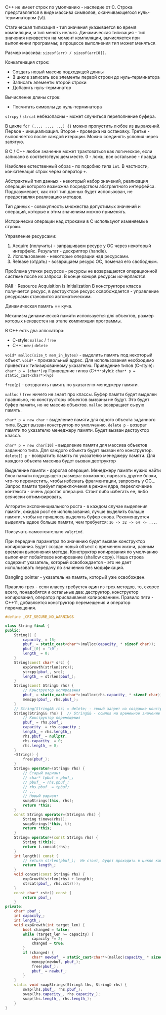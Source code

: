 C++ не имеет строк по умолчанию - наследие от C.
Строка представляется в виде массива символов, оканчивающегося нуль-терминатором (`\0`).

Статическая типизация - тип значения указывается во время компиляции, и тип менять нельзя.
Динамическая типизация - тип значения неизвестен на момент компиляции, вычисляется при выполнении программы; в процессе выполнения тип может меняться.

Размер массива: `sizeof(arr) / sizeof(arr[0])`.

Конкатенация строк:
- Создать новый массив подходящей длины
- В цикле записать все элементы первой строки до нуль-терминатора
- Записать элементы второй строки
- Добавить нуль-терминатор

Вычисление длины строк:
- Посчитать символы до нуль-терминатора

`strcpy` / `strcat` небезопасны - может случиться переполнение буфера.

В цикле `for (...; ...; ...) {}` можно пропустить любое из выражений.
Первое - инициализация. Второе - проверка на остановку. Третье - выполняется после каждой итерации. Можно соединять условия через запятую.

В C / C++ любое значение может трактоваться как логическое, если записано в соответствующем месте. 0 - ложь, все остальное - правда.

Наиболее естественный образ - по подобию типа `int`. В частности, конкатенация строк через оператор `+`.

Абстрактный тип данных - некоторый набор значений, реализация операций которого возможна посредством абстрактного интерфейса. Подразумевает, как этот тип данных будет использован, не предоставляя реализацию методов.

Тип данных - совокупность множества допустимых значений и операций, которые к этим значениям можно применять.

Исторически операции над строками в C используют изменяемые строки.

Управление ресурсами:
1. Acquire (получить) - запрашиваем ресурс у ОС через некоторый интерфейс. Результат - дескриптор (handle).
2. Использование - некоторые операции над ресурсами.
3. Release (отдать) - возвращаем ресурс ОС, помечая его свободным.

Проблема утечки ресурсов - ресурсы не возвращаются операционной системе после их запроса. В конце концов ресурсы исчерпаются.

RAII - Resource Acquisition Is Initialization
В конструкторе класса получается ресурс, в деструкторе ресурс освобождается - управление ресурсами становится автоматическим.

Динамическая память == куча.

Механизм динамической памяти используется для объектов, размер которых неизвестен на этапе компиляции программы.

В C++ есть два аллокатора:
- C-style: `malloc` / `free`
- C++: `new` / `delete`

`void* malloc(size_t mem_in_bytes)` - выделить память под некоторый объект.
`void*` - произвольный адрес. Для использования необходимо привести к типизированному указателю.
Приведение типов (C-style): `char* p = (char*)vp`
Приведение типов (C++-style): `char* p = static_cast<char*>(vp)`

`free(p)` - возвратить память по указателю менеджеру памяти.

`malloc` / `free` ничего не знает про классы. Буфер памяти будет выделен правильно, но конструкторы объектов вызваны не будут. Это будет буфер памяти, но не массив объектов.
`malloc` возвращает сырую память.

`char* p = new char` - выделение памяти для одного объекта заданного типа. Будет вызван конструктор по умолчанию.
`delete p` - возврат памяти по указателю менеджеру памяти. Будет вызван деструктор класса.

`char* p = new char[10]` - выделение памяти для массива объектов заданного типа. Для каждого объекта будет вызван его конструктор.
`delete[] p` - возвратить память по указателю менеджеру памяти. Для каждого объекта массива будет вызван деструктор

Выделение памяти - дорогая операция. Менеджеру памяти нужно найти блок памяти подходящего размера: возможно, нарезать другие блоки, что-то переместить, чтобы избежать фрагментации, запросить у ОС...
Запрос памяти требует переключения в режим ядра, переключение контекста - очень дорогая операция.
Стоит либо избегать ее, либо всячески оптимизировать.

Алгоритм экспоненциального роста - в каждом случае выделения памяти, ожидая рост ее использования, лучше выделить больше памяти, чтобы не пришлось выделять буфер снова. Рекомендуется выделять вдвое больше памяти, чем требуется: `16 -> 32 -> 64 -> ...`.

Поизучать самостоятельно `valgrind`.

При передаче параметра по значению будет вызван конструктор копирования. Будет создан новый объект с временем жизни, равным времени выполнения метода.
Конструктор копирования по умолчанию выполняет побайтовое копирование (shallow copy). Наша строка содержит указатель, который освобождается - это не дает использовать передачу по значению без модификаций.

Dangling pointer - указатель на память, который уже освобожден.

Правило трех - если классу требуется один из трех методов, то, скорее всего, понадобятся и остальные два: деструктор, конструктор копирования, оператор присваивания копированием.
Правило пяти - C++11, добавляется конструктор перемещения и оператор перемещения.

```C++
#define _CRT_SECURE_NO_WARNINGS

class String final {
public:
	String() {
		capacity_ = 16;
		pbuf_ = static_cast<char*>(malloc(capacity_ * sizeof char));
		pbuf_[0] = '\0';
		length_ = 0;
	}
	String(const char* src) {
		expGrowth(strlen(src));
		strcpy(pbuf_, src);
		length_ = strlen(pbuf_);
	}
	String(const String& rhs) {
		// Конструктор копирования
		pbuf_ = static_cast<char*>(malloc(rhs.capacity_ * sizeof char));
		memcpy(pbuf_, rhs.pbuf_);
	}
	// String(String&& rhs) = delete; - явный запрет на создание конструктора перемещения
	String(String&& rhs) {  // String&& - ссылка на временное значение
		// Конструктор перемещения
		pbuf_ = rhs.pbuf_;
		capacity_ = rhs.capacity_;
		length_ = rhs.length_;
		rhs.pbuf_ = nullptr;
		rhs.capacity_ = 0;
		rhs.length_ = 0;
	}
	~String() {
		free(pbuf_);
	}
	String& operator=(String& rhs) {
		// Старый вариант
		// char* tpbuf = pbuf_;
		// pbuf_ = rhs.pbuf_;
		// rhs.pbuf_ = tpbuf;
		// ...
		// Новый вариант
		swapStrings(this, rhs);
		return *this;
	}
	const String& operator=(String&& rhs) {
		String t(move(rhs));
		swapStrings(*this, t);
		return *this;
	}
	String& operator+(const String& rhs) {
		String t(this);
		return t.concat(rhs);
	}
	int length() const {
		// return strlen(pbuf_);  Не стоит, будет проходить в цикле каждый раз
		return length_;
	}
	void concat(const String& rhs) {
		expGrowth(strlen(rhs) + length);
		strcat(pbuf_, rhs.cstr());
	}
	const char* cstr() const {
		return pbuf_;
	}
private:
	char* pbuf_;
	int capacity_;
	int length_;
	void expGrowth(int target_len) {
		bool changed = false;
		while (target_len >= capacity) {
			capacity *= 2;
			changed = true;
		}
		if (changed) {
			char* newbuf_ = static_cast<char*>(malloc(capacity_ * sizeof char));
			memcpy(newbuf, pbuf_);
			free(pbuf_);
			pbuf_ = newbuf_;
		}
	}
	static void swapStrings(String& lhs, String& rhs) {
		swap(lhs.pbuf_, rhs.pbuf_);
		swap(lhs.capacity_, rhs.capacity_);
		swap(lhs.length_, rhs.length_);
	}
}
```